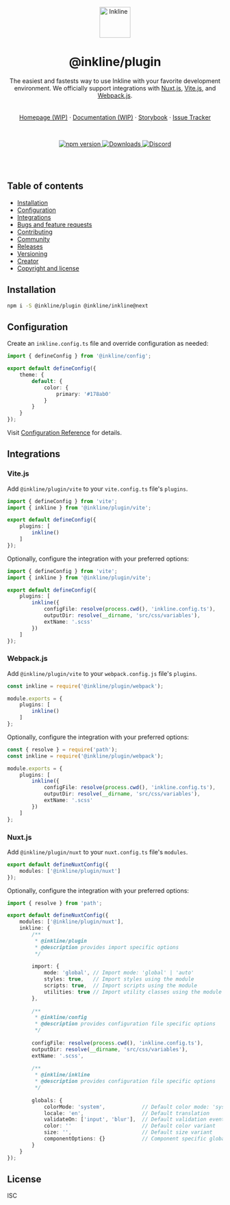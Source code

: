 <p align="center">
    <a href="https://inkline.io/">
        <img src="https://raw.githubusercontent.com/inkline/inkline.io/main/src/assets/images/logo/logo-black.svg" alt="Inkline" width=72 height=72>
    </a>
</p>

<h1 align="center">@inkline/plugin</h1>

<p align="center">
    The easiest and fastests way to use Inkline with your favorite development environment. We officially support integrations with <a href="https://nuxt.com">Nuxt.js</a>, <a href="https://vitejs.dev">Vite.js</a>, and <a href="https://webpack.js.org">Webpack.js</a>.
    <br/>
    <br/>
    <br/>
    <a href="https://next.inkline.io">Homepage (WIP)</a>
    ·
    <a href="https://next.inkline.io/docs/introduction">Documentation (WIP)</a>
    ·
    <a href="https://storybook.next.inkline.io/">Storybook</a>
    ·
    <a href="https://github.com/inkline/inkline/issues">Issue Tracker</a>
</p>

<br/>

<p align="center">
    <a href="https://www.npmjs.com/package/@inkline/plugin">
        <img src="https://img.shields.io/npm/v/@inkline/plugin.svg" alt="npm version">
    </a>
    <a href="https://www.npmjs.com/package/@inkline/plugin">
        <img src="https://img.shields.io/npm/dm/@inkline/plugin.svg" alt="Downloads">
    </a>
    <a href="https://chat.inkline.io">
        <img src="https://img.shields.io/discord/550436704482492429.svg" alt="Discord">
    </a>
</p>

<br/>
<br/>

## Table of contents

-   [Installation](#installation)
-   [Configuration](#configuration)
-   [Integrations](#integrations)
-   [Bugs and feature requests](#bugs-and-feature-requests)
-   [Contributing](#contributing)
-   [Community](#community)
-   [Releases](#releases)
-   [Versioning](#versioning)
-   [Creator](#creator)
-   [Copyright and license](#copyright-and-license)


## Installation
~~~bash
npm i -S @inkline/plugin @inkline/inkline@next
~~~

## Configuration
Create an `inkline.config.ts` file and override configuration as needed:

~~~ts
import { defineConfig } from '@inkline/config';

export default defineConfig({
    theme: {
        default: {
            color: {
                primary: '#178ab0'
            }
        }
    }
});
~~~

Visit [Configuration Reference](https://github.com/inkline/config) for details.

## Integrations

### Vite.js

Add `@inkline/plugin/vite` to your `vite.config.ts` file's `plugins`.

~~~ts
import { defineConfig } from 'vite';
import { inkline } from '@inkline/plugin/vite';

export default defineConfig({
    plugins: [
        inkline()
    ]
});
~~~

Optionally, configure the integration with your preferred options:

~~~ts
import { defineConfig } from 'vite';
import { inkline } from '@inkline/plugin/vite';

export default defineConfig({
    plugins: [
        inkline({
            configFile: resolve(process.cwd(), 'inkline.config.ts'),
            outputDir: resolve(__dirname, 'src/css/variables'),
            extName: '.scss'
        })
    ]
});
~~~

### Webpack.js

Add `@inkline/plugin/vite` to your `webpack.config.js` file's `plugins`.

~~~ts
const inkline = require('@inkline/plugin/webpack');

module.exports = {
    plugins: [
        inkline()
    ]
};
~~~

Optionally, configure the integration with your preferred options:

~~~ts
const { resolve } = require('path');
const inkline = require('@inkline/plugin/webpack');

module.exports = {
    plugins: [
        inkline({
            configFile: resolve(process.cwd(), 'inkline.config.ts'),
            outputDir: resolve(__dirname, 'src/css/variables'),
            extName: '.scss'
        })
    ]
};
~~~



### Nuxt.js

Add `@inkline/plugin/nuxt` to your `nuxt.config.ts` file's `modules`.

~~~ts
export default defineNuxtConfig({
    modules: ['@inkline/plugin/nuxt']
});
~~~

Optionally, configure the integration with your preferred options:

~~~ts
import { resolve } from 'path';

export default defineNuxtConfig({
    modules: ['@inkline/plugin/nuxt'],
    inkline: {
        /**
         * @inkline/plugin 
         * @description provides import specific options
         */
         
        import: {
            mode: 'global', // Import mode: 'global' | 'auto'
            styles: true,   // Import styles using the module
            scripts: true,  // Import scripts using the module
            utilities: true // Import utility classes using the module
        },
        
        /**
         * @inkline/config
         * @description provides configuration file specific options
         */
         
        configFile: resolve(process.cwd(), 'inkline.config.ts'),
        outputDir: resolve(__dirname, 'src/css/variables'),
        extName: '.scss',
        
        /**
         * @inkline/inkline
         * @description provides configuration file specific options
         */
         
        globals: {
            colorMode: 'system',            // Default color mode: 'system' | 'light' | 'dark' | string
            locale: 'en',                   // Default translation
            validateOn: ['input', 'blur'],  // Default validation events
            color: ''                       // Default color variant
            size: '',                       // Default size variant
            componentOptions: {}            // Component specific global overrides
        } 
    }
});
~~~

## License
ISC
